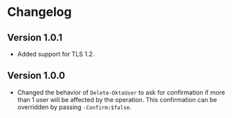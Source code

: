 # Changelog

## Version 1.0.1

* Added support for TLS 1.2.

## Version 1.0.0

* Changed the behavior of `Delete-OktaUser` to ask for confirmation if more than 1 user will be affected by the operation. This confirmation can be overridden by passing `-Confirm:$false`.

